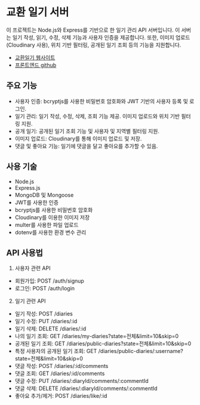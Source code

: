 # 교환 일기 서버

이 프로젝트는 Node.js와 Express를 기반으로 한 일기 관리 API 서버입니다. 이 서버는 일기 작성, 읽기, 수정, 삭제 기능과 사용자 인증을 제공합니다. 또한, 이미지 업로드(Cloudinary 사용), 위치 기반 필터링, 공개된 일기 조회 등의 기능을 지원합니다.

+ [교환일기 웹사이트](https://nfe-1-1-3-diaryhub.vercel.app/) 
+ [프론트엔드 github](https://github.com/jinhyukSeo777/NFE-1-1-3-diaryhub)

## 주요 기능
+ 사용자 인증: bcryptjs를 사용한 비밀번호 암호화와 JWT 기반의 사용자 등록 및 로그인.
+ 일기 관리: 일기 작성, 수정, 삭제, 조회 기능 제공. 이미지 업로드와 위치 기반 필터링 지원.
+ 공개 일기: 공개된 일기 조회 기능 및 사용자 및 지역별 필터링 지원.
+ 이미지 업로드: Cloudinary를 통해 이미지 업로드 및 저장.
+ 댓글 및 좋아요 기능: 일기에 댓글을 달고 좋아요를 추가할 수 있음.

## 사용 기술
+ Node.js
+ Express.js
+ MongoDB 및 Mongoose
+ JWT를 사용한 인증
+ bcryptjs를 사용한 비밀번호 암호화
+ Cloudinary를 이용한 이미지 저장
+ multer를 사용한 파일 업로드
+ dotenv를 사용한 환경 변수 관리

## API 사용법
1. 사용자 관련 API
+ 회원가입: POST /auth/signup
+ 로그인: POST /auth/login
2. 일기 관련 API
+ 일기 작성: POST /diaries
+ 일기 수정: PUT /diaries/:id
+ 일기 삭제: DELETE /diaries/:id
+ 나의 일기 조회: GET /diaries/my-diaries?state=전체&limit=10&skip=0
+ 공개된 일기 조회: GET /diaries/public-diaries?state=전체&limit=10&skip=0
+ 특정 사용자의 공개된 일기 조회: GET /diaries/public-diaries/:username?state=전체&limit=10&skip=0
+ 댓글 작성: POST /diaries/:id/comments
+ 댓글 조회: GET /diaries/:id/comments
+ 댓글 수정: PUT /diaries/:diaryId/comments/:commentId
+ 댓글 삭제: DELETE /diaries/:diaryId/comments/:commentId
+ 좋아요 추가/제거: POST /diaries/like/:id


